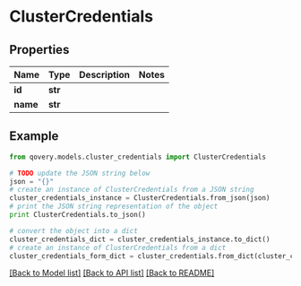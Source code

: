 # ClusterCredentials


## Properties
Name | Type | Description | Notes
------------ | ------------- | ------------- | -------------
**id** | **str** |  | 
**name** | **str** |  | 

## Example

```python
from qovery.models.cluster_credentials import ClusterCredentials

# TODO update the JSON string below
json = "{}"
# create an instance of ClusterCredentials from a JSON string
cluster_credentials_instance = ClusterCredentials.from_json(json)
# print the JSON string representation of the object
print ClusterCredentials.to_json()

# convert the object into a dict
cluster_credentials_dict = cluster_credentials_instance.to_dict()
# create an instance of ClusterCredentials from a dict
cluster_credentials_form_dict = cluster_credentials.from_dict(cluster_credentials_dict)
```
[[Back to Model list]](../README.md#documentation-for-models) [[Back to API list]](../README.md#documentation-for-api-endpoints) [[Back to README]](../README.md)


